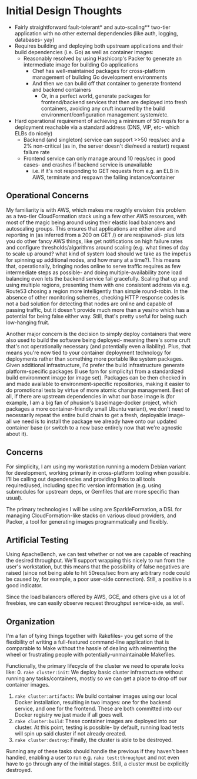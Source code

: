 # Initial Design Thoughts
- Fairly straightforward fault-tolerant* and auto-scaling** two-tier application with no other external dependencies (like auth, logging, databases- yay)
- Requires building and deploying both upstream applications and their build dependencies (i.e. Go) as well as container images:
  - Reasonably resolved by using Hashicorp's Packer to generate an intermediate image for building Go applications
    - Chef has well-maintained packages for cross-platform management of building Go development environments
    - And then we can build off that container to generate frontend and backend containers 
      - Or, in a perfect world, generate packages for frontend/backend services that then are deployed into fresh containers, avoiding any cruft incurred by the build environment/configuration management system/etc.
- Hard operational requirement of achieving a minimum of 50 reqs/s for a deployment reachable via a standard address (DNS, VIP, etc- which ELBs do nicely)
  - Backend (and singleton) service can support >>50 reqs/sec and a 2% non-critical (as in, the server doesn't die/need a restart) request failure rate
  - Frontend service can only manage around 10 reqs/sec in good cases- and crashes if backend service is unavailable
    - i.e. if it's not responding to GET requests from e.g. an ELB in AWS, terminate and respawn the failing instance/container

## Operational Concerns

My familiarity is with AWS, which makes me roughly envision this problem as a two-tier CloudFormation stack using a few other AWS resources, with most of the magic being around using their elastic load balancers and autoscaling groups. This ensures that applications are either alive and reporting in (as inferred from a 200 on GET /) or are respawned- plus lets you do other fancy AWS things, like get notifications on high failure rates and configure thresholds/algorithms around scaling (e.g. what times of day to scale up around? what kind of system load should we take as the impetus for spinning up additional nodes, and how many at a time?). This means that, operationally, bringing nodes online to serve traffic requires as few intermediate steps as possible- and doing multiple-availability zone load balancing even lets the backend service fail gracefully. Scaling that up and using multiple regions, presenting them with one consistent address via e.g. Route53 chosing a region more intelligently than simple round-robin. In the absence of other monitoring schemes, checking HTTP response codes is not a bad solution for detecting that nodes are online and capable of passing traffic, but it doesn't provide much more than a yes/no which has a potential for being false either way. Still, that's pretty useful for being such low-hanging fruit.

Another major concern is the decision to simply deploy containers that were also used to build the software being deployed- meaning there's some cruft that's not operationally necessary (and potentially even a liability). Plus, that means you're now tied to your container deployment technology for deployments rather than something more portable like system packages. Given additional infrastructure, I'd prefer the build infrastructure generate platform-specific packages (I use fpm for simplicity) from a standardized build environment image (or image set). Packages can be then checked in and made available to environment-specific repositories, making it easier to do promotional tests by virtue of more atomic change management. Best of all, if there are upstream dependencies in what our base image is (for example, I am a big fan of phusion's baseimage-docker project, which packages a more container-friendly small Ubuntu variant), we don't need to necessarily repeat the entire build chain to get a fresh, deployable image- all we need is to install the package we already have onto our updated container base (or switch to a new base entirely now that we're agnostic about it). 

##  Concerns

For simplicity, I am using my workstation running a modern Debian variant for development, working primarily in cross-platform tooling when possible. I'll be calling out dependencies and providing links to all tools required/used, including specific version information (e.g. using submodules for upstream deps, or Gemfiles that are more specific than usual).

The primary technologies I will be using are SparkleFormation, a DSL for managing CloudFormation-like stacks on various cloud providers, and Packer, a tool for generating images programmatically and flexibly.

## Artificial Testing

Using ApacheBench, we can test whether or not we are capable of reaching the desired throughput. We'll support wrapping this nicely to run from the user's workstation, but this means that the possibility of false negatives are raised (since not being able to hit 50reqs/sec from any arbitrary node could be caused by, for example, a poor user-side connection). Still, a positive is a good indicator.

Since the load balancers offered by AWS, GCE, and others give us a lot of freebies, we can easily observe request throughput service-side, as well.

## Organization

I'm a fan of tying things together with Rakefiles- you get some of the flexibility of writing a full-featured command-line application that is comparable to Make without the hassle of dealing with reinventing the wheel or frustrating people with potentially-unmaintainable Makefiles.

Functionally, the primary lifecycle of the cluster we need to operate looks like:
0. `rake cluster:init`: We deploy basic cluster infrastructure without running any tasks/containers, mostly so we can get a place to drop off our container images.
1. `rake cluster:artifacts`: We build container images using our local Docker installation, resulting in two images: one for the backend service, and one for the frontend. These are both committed into our Docker registry we just made if all goes well.
2. `rake cluster:build`: These container images are deployed into our cluster. At this point, testing is possible- by default, running load tests will spin up said cluster if not already created.
3. `rake cluster:destroy`: Finally, the cluster is able to be destroyed.

Running any of these tasks should handle the previous if they haven't been handled, enabling a user to run e.g. `rake test:throughput` and not even have to go through any of the initial stages. Still, a cluster must be explicitly destroyed.
